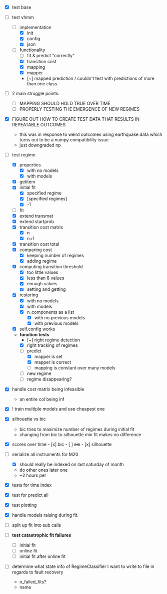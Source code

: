 - [x] test base
- [ ] test vhmm
    - [ ] implementation
        - [x] init
        - [x] config
        - [x] json
    - [ ] functionality
        - [ ] fit & predict "correctly"
        - [x] transition cost
        - [x] mapping
        - [x] mapper
        - [~] mapped prediction / couldn't test with predictions of more than one class

- [ ] 2 main struggle points:
    - [ ] MAPPING SHOULD HOLD TRUE OVER TIME
    - [ ] PROPERLY TESTING THE EMERGENCE OF NEW REGIMES

- [x] FIGURE OUT HOW TO CREATE TEST DATA THAT RESULTS IN REPEATABLE OUTCOMES
    - this was in response to weird outcomes using earthquake data
	  which turns out to be a numpy compatibility issue
    - just downgraded np

- [ ] test regime
    - [x] properties
        - [x] with no models
        - [x] with models
    - [x] getitem
    - [x] initial fit
        - [x] specified regime
        - [x] [specified regimes]
        - [x] -1
    - [ ] fit
	- [x] extend transmat
	- [x] extend startprob
	- [x] transition cost matrix
		- [x] n
		- [x] n+1
	- [x] transition cost total
	- [x] comparing cost
        - [x] keeping number of regimes
        - [x] adding regime
    - [x] computing transition threshold
        - [x] too little values
	    - [x] less than 8 values
        - [x] enough values
        - [x] setting and getting
    - [x] restoring
        - [x] with no models
        - [x] with models
	    - [x] n_components as a list
            - [x] with no previous models
            - [x] with previous models
	- [x] self.config works
    - **function tests**
        - [~] right regime detection
        - [x] right tracking of regimes
        - [ ] predict
            - [x] mapper is set
            - [x] mapper is correct
            - [ ] mapping is constant over many models
        - [ ] new regime
        - [ ] regime disappearing?
- [x] handle cost matrix being infeasible
    - an entire col being inf
- [x] ! train multiple models and use cheapest one
- [x] silhouette vs bic
    - bic tries to maximize number of regimes during initial fit
    - changing from bic to silhouette min fit makes no difference
- [x] scores over time
        - [x] bic
        - [ ] ~~aic~~
        - [x] silhouette
- [ ] serialize all instruments for M20
    - [x] should really be indexed on last saturday of month
    - do other ones later one
    - ~2 hours per
- [x] tests for time index
- [x] test for predict all
- [x] test plotting
- [x] handle models raising during fit.
- [ ] split up fit into sub calls
- [ ] **test catastrophic fit failures**
	- [ ] initial fit
	- [ ] online fit
	- [ ] initial fit after online fit
- [ ] determine what state info of RegimeClassifier I want to write to file in regards to fault recovery
	- n_failed_fits?
	- name